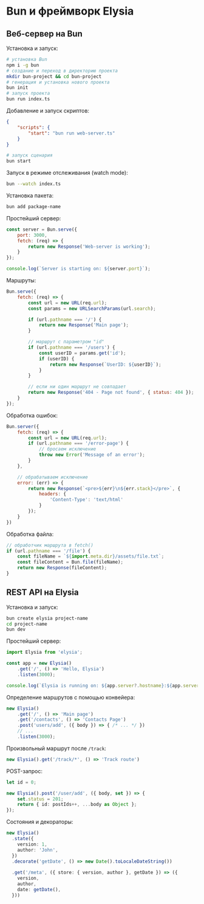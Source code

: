 # Bun и фреймворк Elysia

## Веб-сервер на Bun

Установка и запуск:

```bash
# установка Bun
npm i -g bun
# создание и переход в директорию проекта
mkdir bun-project && cd bun-project
# генерация и установка нового проекта
bun init
# запуск проекта
bun run index.ts
```

Добавление и запуск скриптов:

```json
{
    "scripts": {
        "start": "bun run web-server.ts"
    }
}
```

```bash
# запуск сценария
bun start
```

Запуск в режиме отслеживания (watch mode):

```bash
bun --watch index.ts
```

Установка пакета:

```bash
bun add package-name
```

Простейший сервер:

```javascript
const server = Bun.serve({
    port: 3000,
    fetch: (req) => {
        return new Response('Web-server is working');
    }
});

console.log(`Server is starting on: ${server.port}`);
```

Маршруты:

```javascript
Bun.serve({
    fetch: (req) => {
        const url = new URL(req.url);
        const params = new URLSearchParams(url.search);

        if (url.pathname === '/') {
            return new Response('Main page');
        }

        // маршрут с параметром "id"
        if (url.pathname === '/users') {
            const userID = params.get('id');
            if (userID) {
                return new Response(`UserID: ${userID}`);
            }
        }

        // если ни один маршрут не совпадает
        return new Response('404 - Page not found', { status: 404 });
    }
});
```

Обработка ошибок:

```javascript
Bun.server({
    fetch: (req) => {
        const url = new URL(req.url);
        if (url.pathname === '/error-page') {
            // бросаем исключение
            throw new Error('Message of an error');
        }
    },

    // обрабатываем исключение
    error: (err) => {
        return new Response(`<pre>${err}\n${err.stack}</pre>`, {
            headers: {
                'Content-Type': 'text/html'
            }
        });
    }
})
```

Обработка файла:

```javascript
// обработчик маршрута в fetch()
if (url.pathname === '/file') {
    const fileName = `${import.meta.dir}/assets/file.txt`;
    const fileContent = Bun.file(fileName);
    return new Response(fileContent);
}
```

## REST API на Elysia

Установка и запуск:

```bash
bun create elysia project-name
cd project-name 
bun dev
```

Простейший сервер:

```typescript
import Elysia from 'elysia';

const app = new Elysia()
    .get('/', () => 'Hello, Elysia')
    .listen(3000);

console.log(`Elysia is running on: ${app.server?.hostname}:${app.server?.port}`);
```

Определение маршрутов с помощью конвейера:

```typescript
new Elysia()
    .get('/', () => 'Main page')
    .get('/contacts', () => 'Contacts Page')
    .post('users/add', ({ body }) => { /* ... */ })
    // ...
    .listen(3000);
```

Произвольный маршрут после `/track`:

```typescript
new Elysia().get('/track/*', () => 'Track route')
```

POST-запрос:

```typescript
let id = 0;

new Elysia().post('/user/add', ({ body, set }) => {
    set.status = 201;
    return { id: postIds++, ...body as Object };
});
```

Состояния и декораторы: 

```typescript
new Elysia()
  .state({
    version: 1,
    author: 'John',
  })
  .decorate('getDate', () => new Date().toLocaleDateString())
  
  .get('/meta', ({ store: { version, author }, getDate }) => ({
    version,
    author,
    date: getDate(),
  }))
```